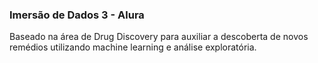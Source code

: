 ### Imersão de Dados 3 - Alura
Baseado na área de Drug Discovery para auxiliar a descoberta de novos remédios utilizando machine learning e análise exploratória.
